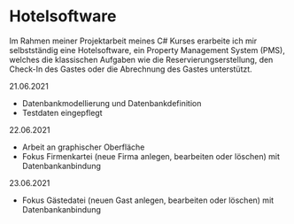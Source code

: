 # Hotelsoftware
Im Rahmen meiner Projektarbeit meines C# Kurses erarbeite ich mir selbstständig eine Hotelsoftware, ein Property Management System (PMS), welches die klassischen Aufgaben wie die Reservierungserstellung, den Check-In des Gastes oder die Abrechnung des Gastes unterstützt.

21.06.2021
- Datenbankmodellierung und Datenbankdefinition 
- Testdaten eingepflegt

22.06.2021
- Arbeit an graphischer Oberfläche
- Fokus Firmenkartei (neue Firma anlegen, bearbeiten oder löschen) mit Datenbankanbindung

23.06.2021
- Fokus Gästedatei (neuen Gast anlegen, bearbeiten oder löschen) mit Datenbankanbindung
